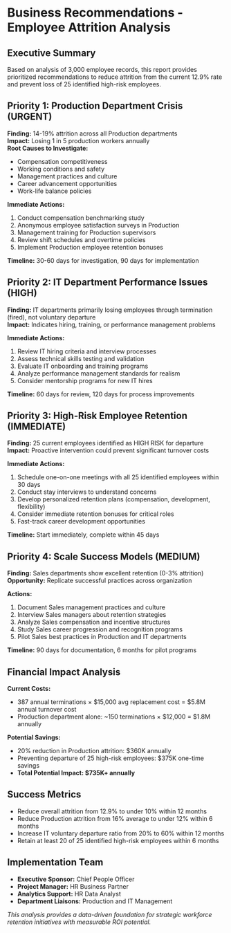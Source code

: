 # Business Recommendations - Employee Attrition Analysis

## Executive Summary
Based on analysis of 3,000 employee records, this report provides prioritized recommendations to reduce attrition from the current 12.9% rate and prevent loss of 25 identified high-risk employees.

## Priority 1: Production Department Crisis (URGENT)
**Finding:** 14-19% attrition across all Production departments  
**Impact:** Losing 1 in 5 production workers annually  
**Root Causes to Investigate:**
- Compensation competitiveness
- Working conditions and safety
- Management practices and culture
- Career advancement opportunities
- Work-life balance policies

**Immediate Actions:**
1. Conduct compensation benchmarking study
2. Anonymous employee satisfaction surveys in Production
3. Management training for Production supervisors
4. Review shift schedules and overtime policies
5. Implement Production employee retention bonuses

**Timeline:** 30-60 days for investigation, 90 days for implementation

## Priority 2: IT Department Performance Issues (HIGH)
**Finding:** IT departments primarily losing employees through termination (fired), not voluntary departure  
**Impact:** Indicates hiring, training, or performance management problems  

**Immediate Actions:**
1. Review IT hiring criteria and interview processes
2. Assess technical skills testing and validation
3. Evaluate IT onboarding and training programs
4. Analyze performance management standards for realism
5. Consider mentorship programs for new IT hires

**Timeline:** 60 days for review, 120 days for process improvements

## Priority 3: High-Risk Employee Retention (IMMEDIATE)
**Finding:** 25 current employees identified as HIGH RISK for departure  
**Impact:** Proactive intervention could prevent significant turnover costs  

**Immediate Actions:**
1. Schedule one-on-one meetings with all 25 identified employees within 30 days
2. Conduct stay interviews to understand concerns
3. Develop personalized retention plans (compensation, development, flexibility)
4. Consider immediate retention bonuses for critical roles
5. Fast-track career development opportunities

**Timeline:** Start immediately, complete within 45 days

## Priority 4: Scale Success Models (MEDIUM)
**Finding:** Sales departments show excellent retention (0-3% attrition)  
**Opportunity:** Replicate successful practices across organization  

**Actions:**
1. Document Sales management practices and culture
2. Interview Sales managers about retention strategies  
3. Analyze Sales compensation and incentive structures
4. Study Sales career progression and recognition programs
5. Pilot Sales best practices in Production and IT departments

**Timeline:** 90 days for documentation, 6 months for pilot programs

## Financial Impact Analysis
**Current Costs:**
- 387 annual terminations × $15,000 avg replacement cost = $5.8M annual turnover cost
- Production department alone: ~150 terminations × $12,000 = $1.8M annually

**Potential Savings:**
- 20% reduction in Production attrition: $360K annually
- Preventing departure of 25 high-risk employees: $375K one-time savings
- **Total Potential Impact: $735K+ annually**

## Success Metrics
- Reduce overall attrition from 12.9% to under 10% within 12 months
- Reduce Production attrition from 16% average to under 12% within 6 months  
- Increase IT voluntary departure ratio from 20% to 60% within 12 months
- Retain at least 20 of 25 identified high-risk employees within 6 months

## Implementation Team
- **Executive Sponsor:** Chief People Officer
- **Project Manager:** HR Business Partner
- **Analytics Support:** HR Data Analyst  
- **Department Liaisons:** Production and IT Management

*This analysis provides a data-driven foundation for strategic workforce retention initiatives with measurable ROI potential.*

